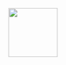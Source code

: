 <div id="header" align="center">
  <img src="[https://media.giphy.com/media/M9gbBd9nbDrOTu1Mqx/giphy.gif" width="100](https://media.giphy.com/media/YQitE4YNQNahy/giphy-downsized-large.gif)https://media.giphy.com/media/YQitE4YNQNahy/giphy-downsized-large.gif"/>
</div>
